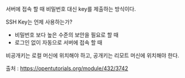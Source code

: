 서버에 접속 할 때 비밀번호 대신 key를 제출하는 방식이다. 

SSH Key는 언제 사용하는가?
- 비밀번호 보다 높은 수준의 보안을 필요로 할 때
- 로그인 없이 자동으로 서버에 접속 할 때


비공개키는 로컬 머신에 위치해야 하고, 공개키는 리모트 머신에 위치해야 한다. 

출처 : https://opentutorials.org/module/432/3742